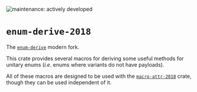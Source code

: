 ![maintenance: actively developed](https://img.shields.io/badge/maintenance-actively--developed-brightgreen.svg)

# `enum-derive-2018`

The [`enum-derive`](https://crates.io/crates/enum-derive) modern fork.

This crate provides several macros for deriving some useful methods for unitary enums
(*i.e.* enums where variants do not have payloads).

All of these macros are designed to be used with
the [`macro-attr-2018`](https://crates.io/crates/macro-attr-2018) crate,
though they can be used independent of it.
